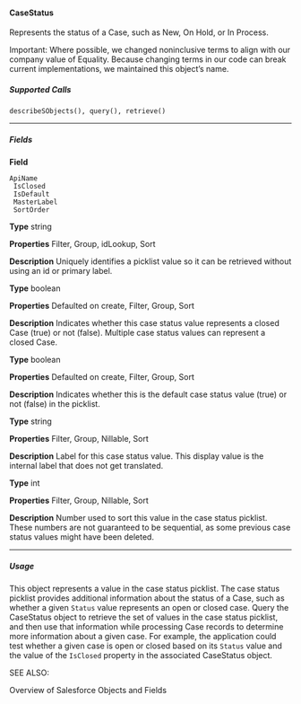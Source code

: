 #### CaseStatus

Represents the status of a Case, such as New, On Hold, or In Process.

Important: Where possible, we changed noninclusive terms to align with our company value of Equality. Because changing
terms in our code can break current implementations, we maintained this object’s name.

##### Supported Calls
```
describeSObjects(), query(), retrieve()

```

-----

##### Fields

**Field**
```
ApiName
 IsClosed
 IsDefault
 MasterLabel
 SortOrder

```

**Type**
string

**Properties**
Filter, Group, idLookup, Sort

**Description**
Uniquely identifies a picklist value so it can be retrieved without using an id or primary label.

**Type**
boolean

**Properties**
Defaulted on create, Filter, Group, Sort

**Description**
Indicates whether this case status value represents a closed Case (true) or not (false).
Multiple case status values can represent a closed Case.

**Type**
boolean

**Properties**
Defaulted on create, Filter, Group, Sort

**Description**
Indicates whether this is the default case status value (true) or not (false) in the picklist.

**Type**
string

**Properties**
Filter, Group, Nillable, Sort

**Description**
Label for this case status value. This display value is the internal label that does not get
translated.

**Type**
int

**Properties**
Filter, Group, Nillable, Sort

**Description**
Number used to sort this value in the case status picklist. These numbers are not guaranteed
to be sequential, as some previous case status values might have been deleted.


-----

##### Usage

This object represents a value in the case status picklist. The case status picklist provides additional information about the status of a
Case, such as whether a given `Status` value represents an open or closed case. Query the CaseStatus object to retrieve the set of
values in the case status picklist, and then use that information while processing Case records to determine more information about a
given case. For example, the application could test whether a given case is open or closed based on its `Status` value and the value
of the `IsClosed` property in the associated CaseStatus object.

SEE ALSO:

Overview of Salesforce Objects and Fields
